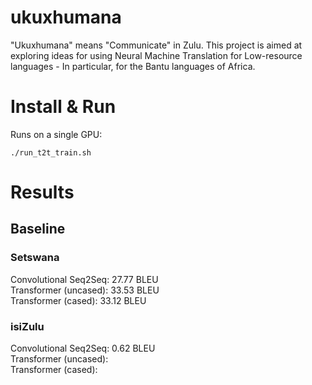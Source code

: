 # ukuxhumana

"Ukuxhumana" means "Communicate" in Zulu. This project is aimed at exploring ideas for using Neural Machine Translation for Low-resource languages - In particular, for the Bantu languages of Africa.

# Install & Run

Runs on a single GPU:

`./run_t2t_train.sh`

# Results
## Baseline 
### Setswana
Convolutional Seq2Seq: 27.77 BLEU <br />
Transformer (uncased): 33.53 BLEU <br />
Transformer (cased): 33.12 BLEU <br />

### isiZulu
Convolutional Seq2Seq: 0.62 BLEU <br />
Transformer (uncased):  <br />
Transformer (cased): <br />